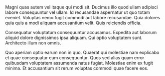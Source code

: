 Magni quas autem vel itaque qui modi sit. Ducimus illo quod ullam adipisci labore consequuntur vel ullam. Id recusandae aspernatur ut quo totam eveniet. Voluptas nemo fugit commodi aut labore recusandae. Quia dolores quia quis a modi aliquam accusantium velit. Quis reiciendis officia.
 Consequatur voluptatum consequuntur accusamus. Expedita aut laborum aliquid dolore dignissimos ipsa aliquam. Qui optio voluptatem sunt. Architecto illum non omnis.
 Quo aperiam optio earum non in quo. Quaerat qui molestiae nam explicabo et quae consequatur eum consequuntur. Quos sed alias quam error quibusdam voluptatem assumenda natus fugiat. Molestiae enim ex fugit minima. Et accusantium sit rerum voluptas commodi quae facere eos.